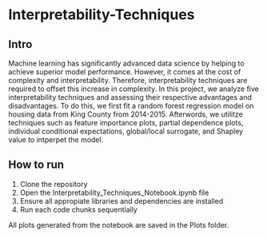 # Interpretability-Techniques

## Intro

Machine learning has significantly advanced data science by helping to achieve superior model performance. However, it comes at the cost of complexity and interpretability. Therefore, interpretability techniques are required to offset this increase in complexity. In this project, we analyze five interpretability techniques and assessing their respective advantages and disadvantages. To do this, we first fit a random forest regression model on housing data from King County from 2014-2015. Afterwords, we utilitze techniques such as feature importance plots, partial dependence plots, individual conditional expectations, global/local surrogate, and Shapley value to intperpet the model.

## How to run

1. Clone the repository
2. Open the Interpretability_Techniques_Notebook.ipynb file 
3. Ensure all appropiate libraries and dependencies are installed
4. Run each code chunks sequentially

All plots generated from the notebook are saved in the Plots folder.



